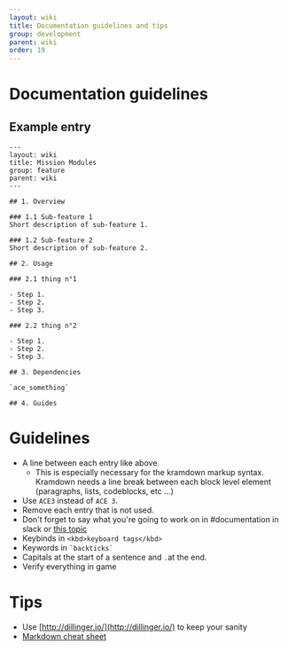 ```yaml
---
layout: wiki
title: Documentation guidelines and tips
group: development
parent: wiki
order: 19
---
```


# Documentation guidelines

## Example entry
```
---
layout: wiki
title: Mission Modules
group: feature
parent: wiki
---

## 1. Overview

### 1.1 Sub-feature 1
Short description of sub-feature 1.

### 1.2 Sub-feature 2
Short description of sub-feature 2.

## 2. Usage

### 2.1 thing n°1

- Step 1.
- Step 2.
- Step 3.

### 2.2 thing n°2

- Step 1.
- Step 2.
- Step 3.

## 3. Dependencies

`ace_something`

## 4. Guides
```

# Guidelines

- A line between each entry like above.
    - This is especially necessary for the kramdown markup syntax. Kramdown needs a line break between each block level element (paragraphs, lists, codeblocks, etc ...)
- Use `ACE3` instead of `ACE 3`.
- Remove each entry that is not used.
- Don't forget to say what you're going to work on in #documentation in slack or [this topic](https://github.com/acemod/ACE3/issues/1166)
- Keybinds in ``` <kbd>keyboard tags</kbd>  ```
- Keywords in ``` `backticks`  ```
- Capitals at the start of a sentence and `.`at the end.
- Verify everything in game

# Tips

- Use [http://dillinger.io/](http://dillinger.io/) to keep your sanity
- [Markdown cheat sheet](https://github.com/adam-p/markdown-here/wiki/Markdown-Cheatsheet)
